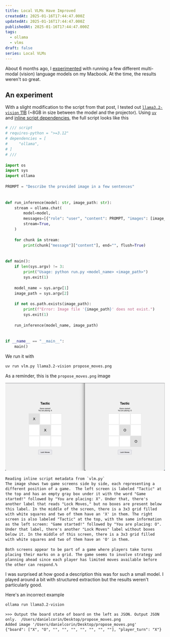 ```yaml
---
title: Local VLMs Have Improved
createdAt: 2025-01-16T17:44:47.000Z
updatedAt: 2025-01-16T17:44:47.000Z
publishedAt: 2025-01-16T17:44:47.000Z
tags:
  - ollama
  - vlms
draft: false
series: Local VLMs
---
```


About 6 months ago, I [experimented](/til/ollama/multi-modal-models) with running a few different multi-modal (vision) language models on my Macbook.
At the time, the results weren't so great.

## An experiment

With a slight modification to the script from that post, I tested out [`llama3.2-vision` 11B](https://ollama.com/library/llama3.2-vision) (~8GB in size between the model and the projector).
Using [`uv`](https://github.com/astral-sh/uv) and [inline script dependencies](https://docs.astral.sh/uv/guides/scripts/#declaring-script-dependencies), the full script looks like this

```python
# /// script
# requires-python = ">=3.12"
# dependencies = [
#     "ollama",
# ]
# ///

import os
import sys
import ollama

PROMPT = "Describe the provided image in a few sentences"


def run_inference(model: str, image_path: str):
    stream = ollama.chat(
        model=model,
        messages=[{"role": "user", "content": PROMPT, "images": [image_path]}],
        stream=True,
    )

    for chunk in stream:
        print(chunk["message"]["content"], end="", flush=True)


def main():
    if len(sys.argv) != 3:
        print("Usage: python run.py <model_name> <image_path>")
        sys.exit(1)

    model_name = sys.argv[1]
    image_path = sys.argv[2]

    if not os.path.exists(image_path):
        print(f"Error: Image file '{image_path}' does not exist.")
        sys.exit(1)

    run_inference(model_name, image_path)


if __name__ == "__main__":
    main()
```

We run it with

```sh
uv run vlm.py llama3.2-vision propose_moves.png
```

As a reminder, this is the `propose_moves.png` image

![Move proposal step of a Tactic game](https://github.com/danielcorin/tactic/blob/main/assets/propose_moves.png?raw=true)

```
Reading inline script metadata from `vlm.py`
The image shows two game screens side by side, each representing a different position of a game.  The left screen is labeled "Tactic" at the top and has an empty gray box under it with the word "Game started!" followed by "You are placing: X". Under that, there's another label that reads "Lock Moves," but no boxes are present below this label. In the middle of the screen, there is a 3x3 grid filled with white squares and two of them have an 'X' in them. The right screen is also labeled "Tactic" at the top, with the same information as the left screen: "Game started!" followed by "You are placing: O". Under that label, there's another "Lock Moves" label without boxes below it. In the middle of this screen, there is a 3x3 grid filled with white squares and two of them have an 'O' in them.

Both screens appear to be part of a game where players take turns placing their marks on a grid. The game seems to involve strategy and planning ahead since each player has limited moves available before the other can respond.%
```

I was surprised at how good a description this was for such a small model.
I played around a bit with structured extraction but the results weren't particularly good.

Here's an incorrect example

```sh
ollama run llama3.2-vision
```

```
>>> Output the board state of board on the left as JSON. Output JSON only.  /Users/danielcorin/Desktop/propose_moves.png
Added image '/Users/danielcorin/Desktop/propose_moves.png'
{"board": ["X", "O", "", "", "", "", "", "", ""], "player_turn": "X"}
```
